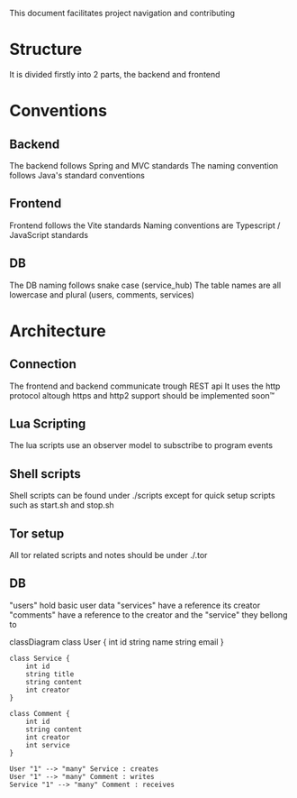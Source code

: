 This document facilitates project navigation and contributing

# Structure
It is divided firstly into 2 parts, the backend and frontend

# Conventions
## Backend
The backend follows Spring and MVC standards
The naming convention follows Java's standard conventions
## Frontend
Frontend follows the Vite standards
Naming conventions are Typescript / JavaScript standards
## DB
The DB naming follows snake case (service_hub)
The table names are all lowercase and plural (users, comments, services)

# Architecture
## Connection
The frontend and backend communicate trough REST api 
It uses the http protocol altough https and http2 support should be implemented soon™

## Lua Scripting
The lua scripts use an observer model to subsctribe to program events

## Shell scripts
Shell scripts can be found under ./scripts except for quick setup scripts such as start.sh and stop.sh

## Tor setup
All tor related scripts and notes should be under ./.tor

## DB
"users" hold basic user data 
"services" have a reference its creator
"comments" have a reference to the creator and the "service" they bellong to

classDiagram
    class User {
        int id
        string name
        string email
    }

    class Service {
        int id
        string title
        string content
        int creator
    }

    class Comment {
        int id
        string content
        int creator
        int service
    }

    User "1" --> "many" Service : creates
    User "1" --> "many" Comment : writes
    Service "1" --> "many" Comment : receives

